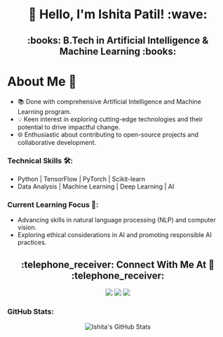 <h1 align="center">👋 Hello, I'm Ishita Patil! :wave:</h1>
                                                      
<h2 align="center">:books: B.Tech in Artificial Intelligence & Machine Learning :books:</h2>

# About Me 🚀

- 📚 Done with comprehensive Artificial Intelligence and Machine Learning program.
- 💡 Keen interest in exploring cutting-edge technologies and their potential to drive impactful change.
- 🌐 Enthusiastic about contributing to open-source projects and collaborative development.

### Technical Skills 🛠️:

- Python | TensorFlow | PyTorch | Scikit-learn
- Data Analysis | Machine Learning | Deep Learning | AI 

### Current Learning Focus 🌱:

- Advancing skills in natural language processing (NLP) and computer vision.
- Exploring ethical considerations in AI and promoting responsible AI practices.


<h2 align="center">:telephone_receiver: Connect With Me At 🤝 :telephone_receiver:</h2>
<div align="center">
<a href="https://www.linkedin.com/in/ishitapatil03/"><img src="https://img.shields.io/badge/LinkedIn-0077B5?style=for-the-badge&logo=linkedin&logoColor=white"></a>
<a href="https://www.github.com/ishitapatil08/"><img src="https://img.shields.io/badge/GitHub-100000?style=for-the-badge&logo=github&logoColor=white"></a>
<a href="mailto:contact.ishitapatil@gmail.com"><img src="https://img.shields.io/badge/Gmail-D14836?style=for-the-badge&logo=gmail&logoColor=white"></a>
</div>

### GitHub Stats:
<p align="center">
  <img src="https://github-readme-stats.vercel.app/api?username=ishitapatil08&show_icons=true&theme=radical" alt="Ishita's GitHub Stats">
</p>
